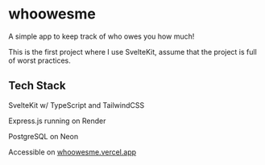 # whoowesme 
A simple app to keep track of who owes you how much! 

This is the first project where I use SvelteKit, assume that the project is full of worst practices.
## Tech Stack 
SvelteKit w/ TypeScript and TailwindCSS

Express.js running on Render

PostgreSQL on Neon

Accessible on [whoowesme.vercel.app](https://whoowesme.vercel.app/)
